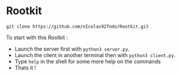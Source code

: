 # Rootkit


`git clone https://github.com/nIcolas92Todo/Rootkit.git`

To start with this Rootkit : 

- Launch the server first with `python3 server.py`.
- Launch the client in another terminal then with `python3 client.py`.
- Type `help` in the shell for some more help on the commands
- Thats it ! 
